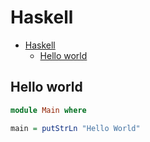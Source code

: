 # Haskell

<!--ts-->
* [Haskell](hasekll.md#haskell)
   * [Hello world](hasekll.md#hello-world)

<!-- Added by: runner, at: Tue May 25 13:24:05 UTC 2021 -->

<!--te-->

## Hello world
```haskell
module Main where

main = putStrLn "Hello World"
```
